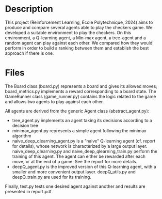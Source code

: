 # Description

This project (Reinforcement Learning, Ecole Polytechnique, 2024) aims to produce and compare several agents able to play the checkers game. We developed a suitable environment to play the checkers. On this environment, a Q-learning agent, a Min-max agent, a tree-agent and a random agent can play against each other. We compared how they would perform in order to build a ranking between them and establish the best approach if there is one.

# Files

The Board class (board.py) represents a board and gives its allowed moves; board_metrics.py implements a reward corresponding to a board state.
The GameRunner class (game_runner.py) contains the logic related to the game and allows two agents to play against each other.

All agents are derived from the generic Agent class (abstract_agent.py):
- tree_agent.py implements an agent taking its decisions according to a decision tree
- minimax_agent.py represents a simple agent following the minimax algorithm
- naive_deep_qlearning_agent.py is a "naive" Q-learning agent (cf. report for details), whose network is characterized by a large output layer. naive_deep_qlearning.py and naive_deep_qlearning_train.py perform the training of this agent. The agent can either be rewarded after each move, or at the end of a game. See the report for more details.
- deepQ_agent.py is the improved version of this Q-learning agent, with a smaller and more convenient output layer. deepQ_utils.py and deepQ_train.py are used for its training.

Finally, test.py tests one desired agent against another and results are presented in report.pdf
